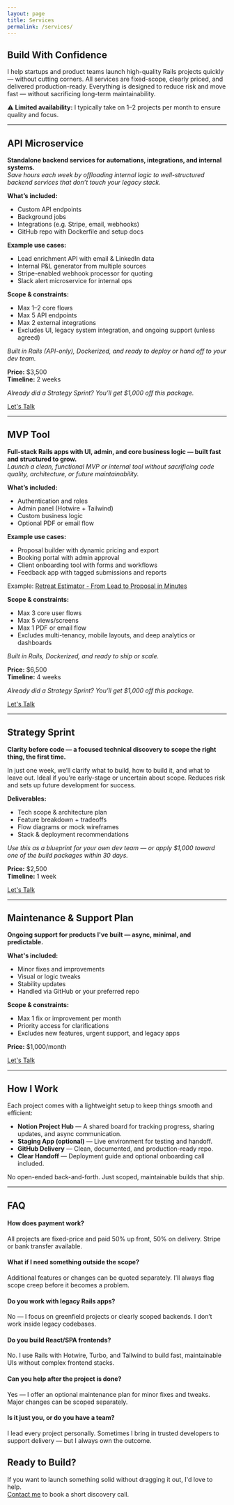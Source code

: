```yaml
---
layout: page
title: Services
permalink: /services/
---
```


<h2>Build With Confidence</h2>

<p>I help startups and product teams launch high-quality Rails projects quickly — without cutting corners. All services are fixed-scope, clearly priced, and delivered production-ready. Everything is designed to reduce risk and move fast — without sacrificing long-term maintainability.</p>

<p><strong>⚠️ Limited availability:</strong> I typically take on 1–2 projects per month to ensure quality and focus.</p> <!-- ADDED -->

<hr class="section-divider">

<h2 id="api-microservice">API Microservice</h2>

<p><strong>Standalone backend services for automations, integrations, and internal systems.</strong><br>
<em>Save hours each week by offloading internal logic to well-structured backend services that don’t touch your legacy stack.</em></p>

<p class="list-header"><strong>What’s included:</strong></p>
<ul>
    <li>Custom API endpoints</li>
    <li>Background jobs</li>
    <li>Integrations (e.g. Stripe, email, webhooks)</li>
    <li>GitHub repo with Dockerfile and setup docs</li>
</ul>

<p class="list-header"><strong>Example use cases:</strong></p>
<ul>
    <li>Lead enrichment API with email & LinkedIn data</li>
    <li>Internal P&L generator from multiple sources</li>
    <li>Stripe-enabled webhook processor for quoting</li>
    <li>Slack alert microservice for internal ops</li>
</ul>

<p class="list-header"><strong>Scope &amp; constraints:</strong></p>
<ul>
    <li>Max 1–2 core flows</li>
    <li>Max 5 API endpoints</li>
    <li>Max 2 external integrations</li>
    <li>Excludes UI, legacy system integration, and ongoing support (unless agreed)</li>
</ul>

<p><em>Built in Rails (API-only), Dockerized, and ready to deploy or hand off to your dev team.</em></p>

<p><strong>Price:</strong> $3,500<br>
<strong>Timeline:</strong> 2 weeks</p>

<p><em>Already did a Strategy Sprint? You’ll get $1,000 off this package.</em></p> <!-- ADDED -->

<a href="#" onclick="Calendly.initPopupWidget({url: 'https://calendly.com/magnusremoe/new-meeting'}); return false;" class="cta-button">
  Let's Talk
</a>

<hr class="section-divider">

<h2 id="mvp-tool">MVP Tool</h2>

<p><strong>Full-stack Rails apps with UI, admin, and core business logic — built fast and structured to grow.</strong><br>
<em>Launch a clean, functional MVP or internal tool without sacrificing code quality, architecture, or future maintainability.</em></p>

<p class="list-header"><strong>What’s included:</strong></p>
<ul>
    <li>Authentication and roles</li>
    <li>Admin panel (Hotwire + Tailwind)</li>
    <li>Custom business logic</li>
    <li>Optional PDF or email flow</li>
</ul>

<p class="list-header"><strong>Example use cases:</strong></p>
<ul>
    <li>Proposal builder with dynamic pricing and export</li>
    <li>Booking portal with admin approval</li>
    <li>Client onboarding tool with forms and workflows</li>
    <li>Feedback app with tagged submissions and reports</li>
</ul>

<div class="notice">
    Example: <a href="/use_cases/retreat-estimator">Retreat Estimator - From Lead to Proposal in Minutes</a>
</div>

<p class="list-header"><strong>Scope &amp; constraints:</strong></p>
<ul>
    <li>Max 3 core user flows</li>
    <li>Max 5 views/screens</li>
    <li>Max 1 PDF or email flow</li>
    <li>Excludes multi-tenancy, mobile layouts, and deep analytics or dashboards</li>
</ul>

<p><em>Built in Rails, Dockerized, and ready to ship or scale.</em></p>

<p><strong>Price:</strong> $6,500<br>
<strong>Timeline:</strong> 4 weeks</p>

<p><em>Already did a Strategy Sprint? You’ll get $1,000 off this package.</em></p> <!-- ADDED -->

<a href="#" onclick="Calendly.initPopupWidget({url: 'https://calendly.com/magnusremoe/new-meeting'}); return false;" class="cta-button">
  Let's Talk
</a>

<hr class="section-divider">

<h2 id="strategy-sprint">Strategy Sprint</h2>

<p><strong>Clarity before code — a focused technical discovery to scope the right thing, the first time.</strong></p>
<p>In just one week, we’ll clarify what to build, how to build it, and what to leave out. Ideal if you’re early-stage or uncertain about scope. Reduces risk and sets up future development for success.</p>

<p class="list-header"><strong>Deliverables:</strong></p>
<ul>
    <li>Tech scope & architecture plan</li>
    <li>Feature breakdown + tradeoffs</li>
    <li>Flow diagrams or mock wireframes</li>
    <li>Stack & deployment recommendations</li>
</ul>

<p><em>Use this as a blueprint for your own dev team — or apply $1,000 toward one of the build packages within 30 days.</em></p> <!-- ADDED -->

<p><strong>Price:</strong> $2,500<br>
<strong>Timeline:</strong> 1 week</p>

<a href="#" onclick="Calendly.initPopupWidget({url: 'https://calendly.com/magnusremoe/new-meeting'}); return false;" class="cta-button">
  Let's Talk
</a>

<hr class="section-divider">

<h2 id="maintenance--support-plan">Maintenance &amp; Support Plan</h2>

<p><strong>Ongoing support for products I've built — async, minimal, and predictable.</strong></p>

<p class="list-header"><strong>What's included:</strong></p>
<ul>
    <li>Minor fixes and improvements</li>
    <li>Visual or logic tweaks</li>
    <li>Stability updates</li>
    <li>Handled via GitHub or your preferred repo</li>
</ul>

<p class="list-header"><strong>Scope &amp; constraints:</strong></p>
<ul>
    <li>Max 1 fix or improvement per month</li>
    <li>Priority access for clarifications</li>
    <li>Excludes new features, urgent support, and legacy apps</li>
</ul>

<p><strong>Price:</strong> $1,000/month</p>

<a href="#" onclick="Calendly.initPopupWidget({url: 'https://calendly.com/magnusremoe/new-meeting'}); return false;" class="cta-button">
  Let's Talk
</a>

<hr class="section-divider">

<h2 id="how-i-work">How I Work</h2>

<p class="list-header">Each project comes with a lightweight setup to keep things smooth and efficient:</p>

<ul>
    <li><strong>Notion Project Hub</strong> — A shared board for tracking progress, sharing updates, and async communication.</li>
    <li><strong>Staging App (optional)</strong> — Live environment for testing and handoff.</li>
    <li><strong>GitHub Delivery</strong> — Clean, documented, and production-ready repo.</li>
    <li><strong>Clear Handoff</strong> — Deployment guide and optional onboarding call included.</li>
</ul>

<p>No open-ended back-and-forth. Just scoped, maintainable builds that ship.</p>

<hr class="section-divider">

<h2 id="faq">FAQ</h2>

<h4>How does payment work?</h4>
<p>All projects are fixed-price and paid 50% up front, 50% on delivery. Stripe or bank transfer available.</p>

<h4>What if I need something outside the scope?</h4>
<p>Additional features or changes can be quoted separately. I’ll always flag scope creep before it becomes a problem.</p>

<h4>Do you work with legacy Rails apps?</h4>
<p>No — I focus on greenfield projects or clearly scoped backends. I don’t work inside legacy codebases.</p>

<h4>Do you build React/SPA frontends?</h4>
<p>No. I use Rails with Hotwire, Turbo, and Tailwind to build fast, maintainable UIs without complex frontend stacks.</p>

<h4>Can you help after the project is done?</h4>
<p>Yes — I offer an optional maintenance plan for minor fixes and tweaks. Major changes can be scoped separately.</p>

<h4>Is it just you, or do you have a team?</h4>
<p>I lead every project personally. Sometimes I bring in trusted developers to support delivery — but I always own the outcome.</p>


<h2>Ready to Build?</h2>

<p>If you want to launch something solid without dragging it out, I'd love to help.<br>
<a href="mailto:mremoe@gmail.com">Contact me</a> to book a short discovery call.</p>
